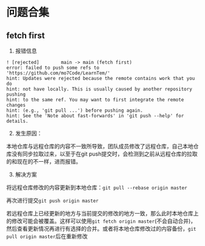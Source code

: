 # 问题合集

## fetch first

1. 报错信息

```
! [rejected]        main -> main (fetch first)
error: failed to push some refs to 'https://github.com/mo7Code/LearnTem/'
hint: Updates were rejected because the remote contains work that you do
hint: not have locally. This is usually caused by another repository pushing
hint: to the same ref. You may want to first integrate the remote changes
hint: (e.g., 'git pull ...') before pushing again.
hint: See the 'Note about fast-forwards' in 'git push --help' for details.
```

2. 发生原因：

本地仓库与远程仓库的内容不一致所导致，团队成员修改了远程仓库，自己本地仓库没有同步拉取过来，以至于在git push提交时，会检测到之前从远程仓库的拉取的和现在的不一样，进而报错。

3. 解决方案

将远程仓库修改的内容更新到本地仓库：`git pull --rebase origin master`

再次进行提交`git push origin master`

若远程仓库上已经更新的地方与当前提交的修改的地方一致，那么此时本地仓库上的修改可能会被覆盖。这样可以使用`git fetch origin master`(不会自动合并)，然后查看更新情况再进行有选择的合并。或者将本地仓库修改过的内容备份，`git pull origin master`后在重新修改
